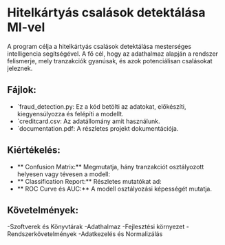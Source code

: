 # Hitelkártyás csalások detektálása MI-vel

A program célja a hitelkártyás csalások detektálása mesterséges intelligencia segítségével. A fő cél, hogy az adathalmaz alapján a rendszer felismerje, mely tranzakciók gyanúsak, és azok potenciálisan csalásokat jeleznek.

## Fájlok:

- `fraud_detection.py: Ez a kód betölti az adatokat, előkészíti, kiegyensúlyozza és felépíti a modellt.
- `creditcard.csv: Az adatállomány amit használunk.
- `documentation.pdf: A részletes projekt dokumentációja.

## Kiértékelés:

- ** Confusion Matrix:** Megmutatja, hány tranzakciót osztályozott helyesen vagy tévesen a modell:
- ** Classification Report:** Részletes mutatókat ad:
- ** ROC Curve és AUC:** A modell osztályozási képességét mutatja.

## Követelmények:

-Szoftverek és Könyvtárak
-Adathalmaz
-Fejlesztési környezet
-Rendszerkövetelmények
-Adatkezelés és Normalizálás
